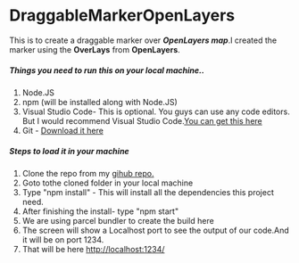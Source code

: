 # DraggableMarkerOpenLayers

This is to create a draggable marker over **_OpenLayers map_**.I created the marker using the **OverLays** from **OpenLayers**.


##### Things you need to run this on your local machine..

1) Node.JS
2) npm (will be installed along with Node.JS)
3) Visual Studio Code- This is optional. You guys can use any code editors. But I would recommend Visual Studio Code.[You can get this here](https://code.visualstudio.com/download)
4) Git - [Download it here](https://git-scm.com/)


##### Steps to load it in your machine

1) Clone the repo from my [gihub repo.](https://github.com/HARIKSREEE/DraggableMarkerOpenLayers)
2) Goto tothe cloned folder in your local machine
3) Type "npm install" - This will install all the dependencies this project need.
4) After finishing the install- type "npm start" 
5) We are using parcel bundler to create the build here
6) The screen will show a Localhost port to see the output of our code.And it will be on port 1234.
7) That will be here [ http://localhost:1234/]( http://localhost:1234/)